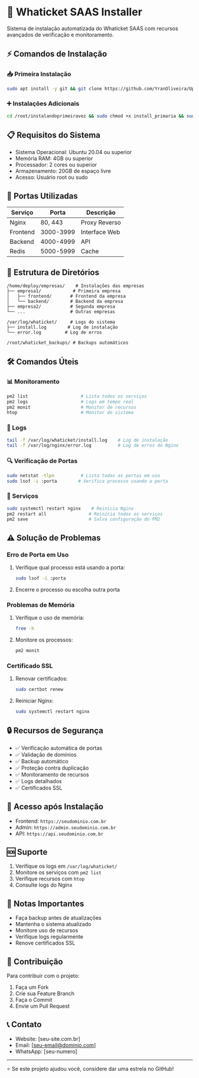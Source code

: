 # 🚀 Whaticket SAAS Installer

Sistema de instalação automatizada do Whaticket SAAS com recursos avançados de verificação e monitoramento.

## ⚡ Comandos de Instalação

### 📥 Primeira Instalação
```bash
sudo apt install -y git && git clone https://github.com/YranOliveira/UpInstall.git && cd instalandoprimeiravez && sudo chmod +x install_primaria && sudo ./install_primaria
```

### ➕ Instalações Adicionais
```bash
cd /root/instalandoprimeiravez && sudo chmod +x install_primaria && sudo ./install_primaria
```

## 📋 Requisitos do Sistema

- Sistema Operacional: Ubuntu 20.04 ou superior
- Memória RAM: 4GB ou superior
- Processador: 2 cores ou superior
- Armazenamento: 20GB de espaço livre
- Acesso: Usuário root ou sudo

## 🔌 Portas Utilizadas

| Serviço | Porta | Descrição |
|---------|-------|-----------|
| Nginx | 80, 443 | Proxy Reverso |
| Frontend | 3000-3999 | Interface Web |
| Backend | 4000-4999 | API |
| Redis | 5000-5999 | Cache |

## 📂 Estrutura de Diretórios

```
/home/deploy/empresas/    # Instalações das empresas
├── empresa1/            # Primeira empresa
│   ├── frontend/       # Frontend da empresa
│   └── backend/        # Backend da empresa
├── empresa2/           # Segunda empresa
└── ...                 # Outras empresas

/var/log/whaticket/     # Logs do sistema
├── install.log        # Log de instalação
└── error.log         # Log de erros

/root/whaticket_backups/ # Backups automáticos
```

## 🛠️ Comandos Úteis

### 📊 Monitoramento
```bash
pm2 list                    # Lista todos os serviços
pm2 logs                    # Logs em tempo real
pm2 monit                   # Monitor de recursos
htop                        # Monitor do sistema
```

### 📝 Logs
```bash
tail -f /var/log/whaticket/install.log    # Log de instalação
tail -f /var/log/nginx/error.log          # Log de erros do Nginx
```

### 🔍 Verificação de Portas
```bash
sudo netstat -tlpn          # Lista todas as portas em uso
sudo lsof -i :porta        # Verifica processo usando a porta
```

### 🔄 Serviços
```bash
sudo systemctl restart nginx    # Reinicia Nginx
pm2 restart all                # Reinicia todos os serviços
pm2 save                       # Salva configuração do PM2
```

## ⚠️ Solução de Problemas

### Erro de Porta em Uso
1. Verifique qual processo está usando a porta:
   ```bash
   sudo lsof -i :porta
   ```
2. Encerre o processo ou escolha outra porta

### Problemas de Memória
1. Verifique o uso de memória:
   ```bash
   free -h
   ```
2. Monitore os processos:
   ```bash
   pm2 monit
   ```

### Certificado SSL
1. Renovar certificados:
   ```bash
   sudo certbot renew
   ```
2. Reiniciar Nginx:
   ```bash
   sudo systemctl restart nginx
   ```

## 🔒 Recursos de Segurança

- ✅ Verificação automática de portas
- ✅ Validação de domínios
- ✅ Backup automático
- ✅ Proteção contra duplicação
- ✅ Monitoramento de recursos
- ✅ Logs detalhados
- ✅ Certificados SSL

## 📱 Acesso após Instalação

- Frontend: `https://seudominio.com.br`
- Admin: `https://admin.seudominio.com.br`
- API: `https://api.seudominio.com.br`

## 🆘 Suporte

1. Verifique os logs em `/var/log/whaticket/`
2. Monitore os serviços com `pm2 list`
3. Verifique recursos com `htop`
4. Consulte logs do Nginx

## 📝 Notas Importantes

- Faça backup antes de atualizações
- Mantenha o sistema atualizado
- Monitore uso de recursos
- Verifique logs regularmente
- Renove certificados SSL

## 🤝 Contribuição

Para contribuir com o projeto:
1. Faça um Fork
2. Crie sua Feature Branch
3. Faça o Commit
4. Envie um Pull Request

## 📞 Contato

- Website: [seu-site.com.br]
- Email: [seu-email@dominio.com]
- WhatsApp: [seu-numero]

---
⭐ Se este projeto ajudou você, considere dar uma estrela no GitHub!
